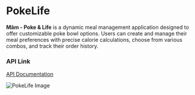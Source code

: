 # PokeLife

**Mâm - Poke & Life** is a dynamic meal management application designed to offer customizable poke bowl options. Users can create and manage their meal preferences with precise calorie calculations, choose from various combos, and track their order history.

### API Link
[API Documentation](https://poke-life.onrender.com/api)

![PokeLife Image](https://github.com/user-attachments/assets/bba97ba0-ec9b-447f-8a21-3b36caa85324)
